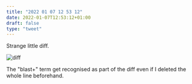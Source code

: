 ```yaml
---
title: "2022 01 07 12 53 12"
date: 2022-01-07T12:53:12+01:00
draft: false
type: "tweet"
---
```

Strange little diff.

![diff](/img/2022-01-07-12-52-33.png)

The "blast+" term get recognised as part of the diff even if I deleted the whole line beforehand.
